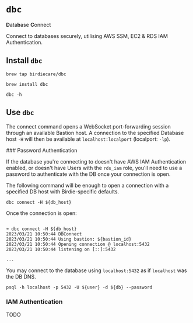 # `dbc`
**D**ata**b**ase **C**onnect

Connect to databases securely, utilising AWS SSM, EC2 & RDS IAM Authentication.

## Install `dbc`

`brew tap birdiecare/dbc`

`brew install dbc`

`dbc -h`

## Use `dbc`

The connect command opens a WebSocket port-forwarding session through an available Bastion host.
A connection to the specified Database host `-H` will then be available at `localhost:localport` (localport: `-lp`).

### Password Authentication

If the database you're connecting to doesn't have AWS IAM Authentication enabled, or doesn't have Users with the `rds_iam` role, you'll need to use a password to authenticate with the DB once your connection is open.

The following command will be enough to open a connection with a specified DB host with Birdie-specific defaults.

`dbc connect -H ${db_host}`

Once the connection is open:

```

➜ dbc connect -H ${db_host}
2023/03/21 10:50:44 DBConnect
2023/03/21 10:50:44 Using bastion: ${bastion_id}
2023/03/21 10:50:44 Opening connection @ localhost:5432
2023/03/21 10:50:44 listening on [::]:5432

...

```

You may connect to the database using `localhost:5432` as if `localhost` was the DB DNS.

`psql -h localhost -p 5432 -U ${user} -d ${db} --password`

### IAM Authentication

TODO